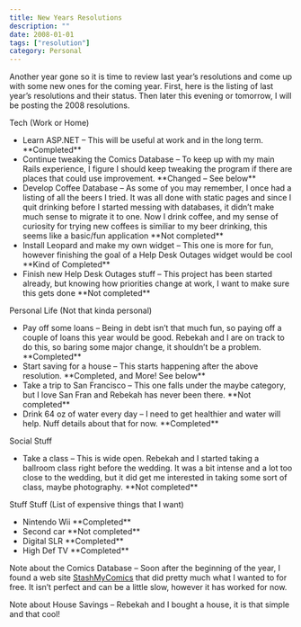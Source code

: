 ```yaml
---
title: New Years Resolutions
description: ""
date: 2008-01-01
tags: ["resolution"]
category: Personal
---
```



Another year gone so it is time to review last year’s resolutions and come up with some new ones for the coming year.  First, here is the listing of last year’s resolutions and their status.  Then later this evening or tomorrow, I will be posting the 2008 resolutions.

Tech (Work or Home)

<ul>

<li>Learn ASP.NET – This will be useful at work and in the long term. **Completed**

</li>

<li>Continue tweaking the Comics Database – To keep up with my main Rails experience, I figure I should keep tweaking the program if there are places that could use improvement. **Changed – See below**

</li>

<li>Develop Coffee Database – As some of you may remember, I once had a listing of all the beers I tried. It was all done with static pages and since I quit drinking before I started messing with databases, it didn’t make much sense to migrate it to one. Now I drink coffee, and my sense of curiosity for trying new coffees is similiar to my beer drinking, this seems like a basic/fun application **Not completed**

</li>

<li>Install Leopard and make my own widget – This one is more for fun, however finishing the goal of a Help Desk Outages widget would be cool **Kind of Completed**

</li>

<li>Finish new Help Desk Outages stuff – This project has been started already, but knowing how priorities change at work, I want to make sure this gets done **Not completed**</li>

</ul>

Personal Life (Not that kinda personal)

<ul>

<li>Pay off some loans – Being in debt isn’t that much fun, so paying off a couple of loans this year would be good. Rebekah and I are on track to do this, so baring some major change, it shouldn’t be a problem. **Completed**

</li>

<li>Start saving for a house – This starts happening after the above resolution. **Completed, and More! See below**

</li>

<li>Take a trip to San Francisco – This one falls under the maybe category, but I love San Fran and Rebekah has never been there. **Not completed**

</li>

<li>Drink 64 oz of water every day – I need to get healthier and water will help. Nuff details about that for now. **Completed**</li>

</ul>

Social Stuff

<ul>

<li>Take a class – This is wide open. Rebekah and I started taking a ballroom class right before the wedding. It was a bit intense and a lot too close to the wedding, but it did get me interested in taking some sort of class, maybe photography. **Not completed**</li>

</ul>

Stuff Stuff (List of expensive things that I want)

<ul>

<li>Nintendo Wii **Completed**

</li>

<li>Second car **Not completed**

</li>

<li>Digital SLR **Completed**

</li>

<li>High Def TV **Completed**</li>

</ul>

Note about the Comics Database – Soon after the beginning of the year, I found a web site <a href="https://web.archive.org/web/20131211162729/http://www.stashmycomics.com/">StashMyComics</a> that did pretty much what I wanted to for free.  It isn’t perfect and can be a little slow, however it has worked for now.

Note about House Savings – Rebekah and I bought a house, it is that simple and that cool!
